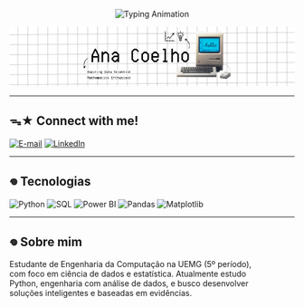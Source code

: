 <p align="center">
  <img src="https://readme-typing-svg.herokuapp.com?font=Fira+Code&size=26&color=00008B&width=800&lines=Hi!,+I'm+@coelhoana,+welcome+to+my+Github+profile" alt="Typing Animation">
</p>
<p align="center">
  <img src="https://raw.githubusercontent.com/coelhoana/coelhoana/main/giit.png" alt="Ana Coelho Banner" width="800">
</p>

---

## ᯓ★ Connect with me!

[![E-mail](https://img.shields.io/badge/-Email-000?style=for-the-badge&logo=microsoft-outlook&logoColor=FF00F6&color=FFF)](mailto:cttanacoelho@gmail.com)
[![LinkedIn](https://img.shields.io/badge/-LinkedIn-000?style=for-the-badge&logo=linkedin&logoColor=FF00F6&color=FFF)](https://www.linkedin.com/in/cttanacoelho/)

---

## 𖦹 Tecnologias

![Python](https://img.shields.io/badge/Python-3776AB?style=for-the-badge&logo=python&logoColor=white)
![SQL](https://img.shields.io/badge/SQL-4479A1?style=for-the-badge&logo=postgresql&logoColor=white)
![Power BI](https://img.shields.io/badge/Power_BI-F2C811?style=for-the-badge&logo=powerbi&logoColor=black)
![Pandas](https://img.shields.io/badge/Pandas-150458?style=for-the-badge&logo=pandas&logoColor=white)
![Matplotlib](https://img.shields.io/badge/Matplotlib-11557C?style=for-the-badge)

---

## 𖦹 Sobre mim

Estudante de Engenharia da Computação na UEMG (5º período),  
com foco em ciência de dados e estatística. Atualmente estudo  
Python, engenharia com análise de dados, e busco desenvolver  
soluções inteligentes e baseadas em evidências.

